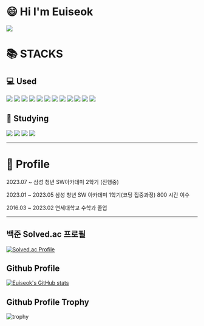 <!--
**ian813/ian813** is a ✨ _special_ ✨ repository because its `README.md` (this file) appears on your GitHub profile.

Here are some ideas to get you started:

- 🔭 I’m currently working on ...
- 🌱 I’m currently learning ...
- 👯 I’m looking to collaborate on ...
- 🤔 I’m looking for help with ...
- 💬 Ask me about ...
- 📫 How to reach me: ...
- 😄 Pronouns: ...
- ⚡ Fun fact: ...
-->

# 😄 Hi I'm Euiseok

 <img src="https://github-profile-summary-cards.vercel.app/api/cards/profile-details?username=ian813&theme=dracula" />

<!-- <a href="#">
  <img src="https://github-readme-stats.vercel.app/api?username=ian813&theme=calm&show_icons=true" height='200px'>
</a><br>
<a href="#">
  <img src="https://github-readme-stats.vercel.app/api/top-langs/?username=ian813&theme=calm&exclude_repo=Jagi,assignment&layout=compact" height='200px'>
  <img src='http://mazassumnida.wtf/api/v2/generate_badge?boj=leo503801' height='200px'>
</a> -->

# 📚 STACKS 

## 💻 Used
<img src="https://img.shields.io/badge/java-007396?style=square&amp;logo=java&amp;logoColor=white"/> <img src="https://img.shields.io/badge/Spring-6DB33F?style=square&amp;logo=spring&amp;logoColor=white"/> <img src="https://img.shields.io/badge/SpringBoot-6DB33F?style=square&amp;logo=springboot&amp;logoColor=white"/> <img src="https://img.shields.io/badge/MySQL-4479A1?style=square&amp;logo=mysql&amp;logoColor=white"/> 
<img src="https://img.shields.io/badge/GitHub-181717?style=square&amp;logo=github&amp;logoColor=white"/> <img src="https://img.shields.io/badge/MyBatis-4479A1?style=square&amp;logo=mybatis&amp;logoColor=white"/> <img src="https://img.shields.io/badge/React-61DAFB?style=square&amp;logo=react&amp;logoColor=white"/> <img src="https://img.shields.io/badge/HTML5-E34F26?style=square&amp;logo=html5&amp;logoColor=white"/> <img src="https://img.shields.io/badge/CSS3-1572B6?style=square&amp;logo=css3&amp;logoColor=white"/> <img src="https://img.shields.io/badge/JavaScript-F7DF1E?style=square&amp;logo=javascript&amp;logoColor=white"/> <img src="https://img.shields.io/badge/Vue.js-4FC08D?style=square&amp;logo=vuedotjs&amp;logoColor=white"/>  <img src="https://img.shields.io/badge/Python-3776AB?style=square&amp;logo=Python&amp;logoColor=white"/>

## :book: Studying
<img src="https://img.shields.io/badge/Hibernate-59666C?style=square&amp;logo=hibernate&amp;logoColor=white"/> <img src="https://img.shields.io/badge/AmazonEC2-FF9900?style=square&amp;logo=amazonec2&amp;logoColor=white"/> <img src="https://img.shields.io/badge/AmazonRDS-527FFF?style=square&amp;logo=amazonrds&amp;logoColor=white"/> <img src="https://img.shields.io/badge/GitHubActions-2088FF?style=square&amp;logo=githubactions&amp;logoColor=white"/>

<hr>

# 🥰 Profile

2023.07 ~ 삼성 청년 SW아카데미 2학기 (진행중)

2023.01 ~ 2023.05 삼성 청년 SW 아카데미 1학기(코딩 집중과정) 800 시간 이수

2016.03 ~ 2023.02 연세대학교 수학과 졸업

<hr>

## 백준 Solved.ac 프로필
[![Solved.ac Profile](http://mazassumnida.wtf/api/v2/generate_badge?boj=ian666)](https://solved.ac/ian666/)

## Github Profile
[![Euiseok's GitHub stats](https://github-readme-stats.vercel.app/api?username=ian813&count_private=true&custom_title=Euiseok's&nbsp;github&nbsp;&bg_color=30,7F7FD5,86A8E7,91eae4&title_color=fff&text_color=fff)](https://github.com/anuraghazra/github-readme-stats)

## Github Profile Trophy
![trophy](https://github-profile-trophy.vercel.app/?username=ian813&row=1&column=4&theme=dracula&no-bg=true&margin-w=15)
